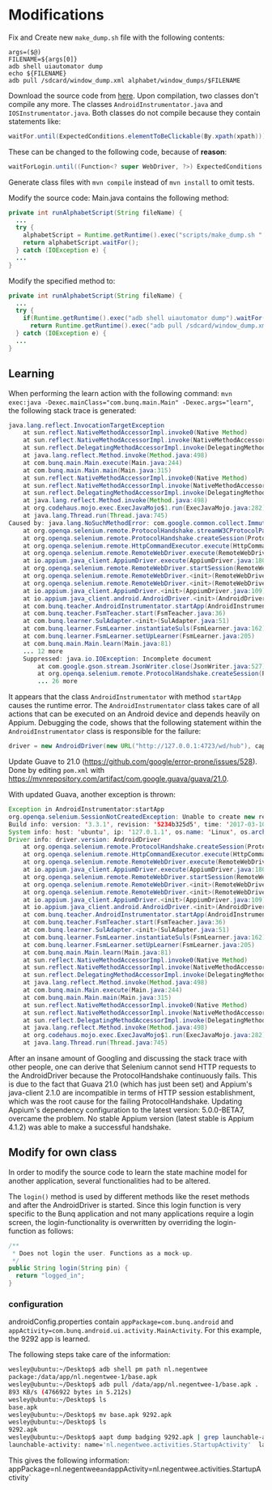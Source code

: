 # Modifications

Fix and Create new `make_dump.sh` file with the following contents:

```shell
args=($@)
FILENAME=${args[0]}
adb shell uiautomator dump
echo ${FILENAME}
adb pull /sdcard/window_dump.xml alphabet/window_dumps/$FILENAME  
```

Download the source code from [here](https://github.com/bunqcom/fsm-learner). Upon compilation, two classes don't compile any more. The classes `AndroidInstrumentator.java` and `IOSInstrumentator.java`.  Both classes do not compile because they contain statements like:
```java
waitFor.until(ExpectedConditions.elementToBeClickable(By.xpath(xpath)));
```
These can be changed to the following code, because of **reason**:

```java
waitForLogin.until((Function<? super WebDriver, ?>) ExpectedConditions.elementToBeClickable(By.id("com.myApp.android:id/myBtn")));
```

Generate class files with `mvn compile` instead of `mvn install` to omit tests.

Modify the source code: Main.java contains the following method:
```java
private int runAlphabetScript(String fileName) {
  ...
  try {
    alphabetScript = Runtime.getRuntime().exec("scripts/make_dump.sh " + fileName);
    return alphabetScript.waitFor();
  } catch (IOException e) {
  ...
}
```

Modify the specified method to:
```java
private int runAlphabetScript(String fileName) {
  ...
  try {
    if(Runtime.getRuntime().exec("adb shell uiautomator dump").waitFor() != 0)
      return Runtime.getRuntime().exec("adb pull /sdcard/window_dump.xml alphabet/window_dumps/" + fileName).waitFor();
  } catch (IOException e) {
  ...
}
```

## Learning
When performing the learn action with the following command: `mvn exec:java -Dexec.mainClass="com.bunq.main.Main" -Dexec.args="learn"`, the following stack trace is generated:
```java
java.lang.reflect.InvocationTargetException
	at sun.reflect.NativeMethodAccessorImpl.invoke0(Native Method)
	at sun.reflect.NativeMethodAccessorImpl.invoke(NativeMethodAccessorImpl.java:62)
	at sun.reflect.DelegatingMethodAccessorImpl.invoke(DelegatingMethodAccessorImpl.java:43)
	at java.lang.reflect.Method.invoke(Method.java:498)
	at com.bunq.main.Main.execute(Main.java:244)
	at com.bunq.main.Main.main(Main.java:315)
	at sun.reflect.NativeMethodAccessorImpl.invoke0(Native Method)
	at sun.reflect.NativeMethodAccessorImpl.invoke(NativeMethodAccessorImpl.java:62)
	at sun.reflect.DelegatingMethodAccessorImpl.invoke(DelegatingMethodAccessorImpl.java:43)
	at java.lang.reflect.Method.invoke(Method.java:498)
	at org.codehaus.mojo.exec.ExecJavaMojo$1.run(ExecJavaMojo.java:282)
	at java.lang.Thread.run(Thread.java:745)
Caused by: java.lang.NoSuchMethodError: com.google.common.collect.ImmutableSet.toImmutableSet()Ljava/util/stream/Collector;
	at org.openqa.selenium.remote.ProtocolHandshake.streamW3CProtocolParameters(ProtocolHandshake.java:238)
	at org.openqa.selenium.remote.ProtocolHandshake.createSession(ProtocolHandshake.java:104)
	at org.openqa.selenium.remote.HttpCommandExecutor.execute(HttpCommandExecutor.java:141)
	at org.openqa.selenium.remote.RemoteWebDriver.execute(RemoteWebDriver.java:604)
	at io.appium.java_client.AppiumDriver.execute(AppiumDriver.java:180)
	at org.openqa.selenium.remote.RemoteWebDriver.startSession(RemoteWebDriver.java:244)
	at org.openqa.selenium.remote.RemoteWebDriver.<init>(RemoteWebDriver.java:131)
	at org.openqa.selenium.remote.RemoteWebDriver.<init>(RemoteWebDriver.java:158)
	at io.appium.java_client.AppiumDriver.<init>(AppiumDriver.java:109)
	at io.appium.java_client.android.AndroidDriver.<init>(AndroidDriver.java:39)
	at com.bunq.teacher.AndroidInstrumentator.startApp(AndroidInstrumentator.java:48)
	at com.bunq.teacher.FsmTeacher.start(FsmTeacher.java:36)
	at com.bunq.learner.SulAdapter.<init>(SulAdapter.java:51)
	at com.bunq.learner.FsmLearner.instantiateSuls(FsmLearner.java:162)
	at com.bunq.learner.FsmLearner.setUpLearner(FsmLearner.java:205)
	at com.bunq.main.Main.learn(Main.java:81)
	... 12 more
	Suppressed: java.io.IOException: Incomplete document
		at com.google.gson.stream.JsonWriter.close(JsonWriter.java:527)
		at org.openqa.selenium.remote.ProtocolHandshake.createSession(ProtocolHandshake.java:121)
		... 26 more
```

It appears that the class `AndroidInstrumentator` with method `startApp` causes the runtime error. The `AndroidInstrumentator` class takes care of all actions that can be executed on an Android device and depends heavily on Appium. Debugging the code, shows that the following statement within the `AndroidInstrumentator` class is responsible for the failure:
```java
driver = new AndroidDriver(new URL("http://127.0.0.1:4723/wd/hub"), capabilities);
```

Update Guave to 21.0 (https://github.com/google/error-prone/issues/528). Done by editing `pom.xml` with https://mvnrepository.com/artifact/com.google.guava/guava/21.0.

With updated Guava, another exception is thrown:
```java
Exception in AndroidInstrumentator:startApp
org.openqa.selenium.SessionNotCreatedException: Unable to create new remote session. desired capabilities = Capabilities [{appPackage=com.bunq.android, appActivity=com.bunq.android.ui.activity.MainActivity, noReset=false, newCommandTimeout=100, platformVersion=6.0.1, platformName=Android, deviceName=OnePlus X}], required capabilities = Capabilities [{}]
Build info: version: '3.3.1', revision: '5234b325d5', time: '2017-03-10 09:10:29 +0000'
System info: host: 'ubuntu', ip: '127.0.1.1', os.name: 'Linux', os.arch: 'amd64', os.version: '4.8.0-46-generic', java.version: '1.8.0_121'
Driver info: driver.version: AndroidDriver
	at org.openqa.selenium.remote.ProtocolHandshake.createSession(ProtocolHandshake.java:126)
	at org.openqa.selenium.remote.HttpCommandExecutor.execute(HttpCommandExecutor.java:141)
	at org.openqa.selenium.remote.RemoteWebDriver.execute(RemoteWebDriver.java:604)
	at io.appium.java_client.AppiumDriver.execute(AppiumDriver.java:180)
	at org.openqa.selenium.remote.RemoteWebDriver.startSession(RemoteWebDriver.java:244)
	at org.openqa.selenium.remote.RemoteWebDriver.<init>(RemoteWebDriver.java:131)
	at org.openqa.selenium.remote.RemoteWebDriver.<init>(RemoteWebDriver.java:158)
	at io.appium.java_client.AppiumDriver.<init>(AppiumDriver.java:109)
	at io.appium.java_client.android.AndroidDriver.<init>(AndroidDriver.java:39)
	at com.bunq.teacher.AndroidInstrumentator.startApp(AndroidInstrumentator.java:50)
	at com.bunq.teacher.FsmTeacher.start(FsmTeacher.java:36)
	at com.bunq.learner.SulAdapter.<init>(SulAdapter.java:51)
	at com.bunq.learner.FsmLearner.instantiateSuls(FsmLearner.java:162)
	at com.bunq.learner.FsmLearner.setUpLearner(FsmLearner.java:205)
	at com.bunq.main.Main.learn(Main.java:81)
	at sun.reflect.NativeMethodAccessorImpl.invoke0(Native Method)
	at sun.reflect.NativeMethodAccessorImpl.invoke(NativeMethodAccessorImpl.java:62)
	at sun.reflect.DelegatingMethodAccessorImpl.invoke(DelegatingMethodAccessorImpl.java:43)
	at java.lang.reflect.Method.invoke(Method.java:498)
	at com.bunq.main.Main.execute(Main.java:244)
	at com.bunq.main.Main.main(Main.java:315)
	at sun.reflect.NativeMethodAccessorImpl.invoke0(Native Method)
	at sun.reflect.NativeMethodAccessorImpl.invoke(NativeMethodAccessorImpl.java:62)
	at sun.reflect.DelegatingMethodAccessorImpl.invoke(DelegatingMethodAccessorImpl.java:43)
	at java.lang.reflect.Method.invoke(Method.java:498)
	at org.codehaus.mojo.exec.ExecJavaMojo$1.run(ExecJavaMojo.java:282)
	at java.lang.Thread.run(Thread.java:745)
```
After an insane amount of Googling and discussing the stack trace with other people, one can derive that Selenium cannot send HTTP requests to the AndroidDriver because the ProtocolHandshake continuously fails. This is due to the fact that Guava 21.0 (which has just been set) and Appium's java-client 2.1.0 are incompatible in terms of HTTP session establishment, which was the root cause for the failing ProtocolHandshake. Updating Appium's dependency configuration to the latest version: 5.0.0-BETA7, overcame the problem. No stable Appium version (latest stable is Appium 4.1.2) was able to make a successful handshake.

## Modify for own class

In order to modify the source code to learn the state machine model for another application, several functionalities had to be altered.

The `login()` method is used by different methods like the reset methods and after the AndroidDriver is started. Since this login function is very specific to the Bunq application and not many applications require a login screen, the login-functionality is overwritten by overriding the login-function as follows:
```java
/**
 * Does not login the user. Functions as a mock-up.
 */
public String login(String pin) {
  return "logged_in";
}
```


### configuration
androidConfig.properties contain `appPackage=com.bunq.android` and `appActivity=com.bunq.android.ui.activity.MainActivity`. For this example, the 9292 app is learned.

The following steps take care of the information:
```bash
wesley@ubuntu:~/Desktop$ adb shell pm path nl.negentwee
package:/data/app/nl.negentwee-1/base.apk
wesley@ubuntu:~/Desktop$ adb pull /data/app/nl.negentwee-1/base.apk .
893 KB/s (4766922 bytes in 5.212s)
wesley@ubuntu:~/Desktop$ ls
base.apk
wesley@ubuntu:~/Desktop$ mv base.apk 9292.apk
wesley@ubuntu:~/Desktop$ ls
9292.apk
wesley@ubuntu:~/Desktop$ aapt dump badging 9292.apk | grep launchable-activity
launchable-activity: name='nl.negentwee.activities.StartupActivity'  label='9292' icon=''
```

This gives the following information: appPackage=nl.negentwee` and `appActivity=nl.negentwee.activities.StartupActivity`

